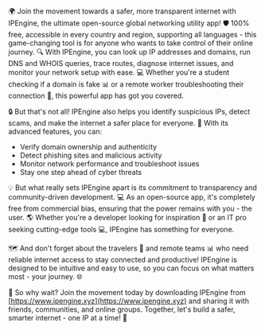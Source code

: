 🌍 Join the movement towards a safer, more transparent internet with IPEngine, the ultimate open-source global networking utility app! 🛡️ 100% free, accessible in every country and region, supporting all languages - this game-changing tool is for anyone who wants to take control of their online journey. 🔍 With IPEngine, you can look up IP addresses and domains, run DNS and WHOIS queries, trace routes, diagnose internet issues, and monitor your network setup with ease. 💻 Whether you're a student checking if a domain is fake 📊 or a remote worker troubleshooting their connection 👥, this powerful app has got you covered.

🔒 But that's not all! IPEngine also helps you identify suspicious IPs, detect scams, and make the internet a safer place for everyone. 🚀 With its advanced features, you can:

* Verify domain ownership and authenticity
* Detect phishing sites and malicious activity
* Monitor network performance and troubleshoot issues
* Stay one step ahead of cyber threats

💡 But what really sets IPEngine apart is its commitment to transparency and community-driven development. 💻 As an open-source app, it's completely free from commercial bias, ensuring that the power remains with you - the user. 🌎 Whether you're a developer looking for inspiration 🔧 or an IT pro seeking cutting-edge tools 💻, IPEngine has something for everyone.

🗺️ And don't forget about the travelers 👣 and remote teams 📊 who need reliable internet access to stay connected and productive! IPEngine is designed to be intuitive and easy to use, so you can focus on what matters most - your journey. 🌐

🔹 So why wait? Join the movement today by downloading IPEngine from [https://www.ipengine.xyz](https://www.ipengine.xyz) and sharing it with friends, communities, and online groups. Together, let's build a safer, smarter internet - one IP at a time! 🌟